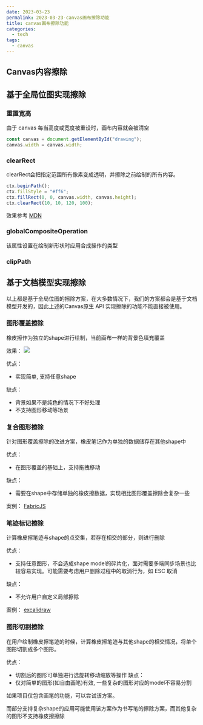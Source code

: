 ```yaml
---
date: 2023-03-23
permalink: 2023-03-23-canvas画布擦除功能
title: canvas画布擦除功能
categories:
  - tech
tags:
  - canvas
---
```


## Canvas内容擦除


## 基于全局位图实现擦除

### 重置宽高

由于 canvas 每当高度或宽度被重设时，画布内容就会被清空

```js
const canvas = document.getElementById("drawing");
canvas.width = canvas.width;
```

### clearRect

clearRect会把指定范围所有像素变成透明，并擦除之前绘制的所有内容。

```js
ctx.beginPath();
ctx.fillStyle = "#ff6";
ctx.fillRect(0, 0, canvas.width, canvas.height);
ctx.clearRect(10, 10, 120, 100);

```
效果参考 [MDN](https://developer.mozilla.org/en-US/docs/Web/API/CanvasRenderingContext2D/clearRect)

### globalCompositeOperation

该属性设置在绘制新形状时应用合成操作的类型


### clipPath

## 基于文档模型实现擦除

以上都是基于全局位图的擦除方案，在大多数情况下，我们的方案都会是基于文档模型开发的，因此上述的Canvas原生 API 实现擦除的功能不能直接被使用。

### 图形覆盖擦除

橡皮擦作为独立的shape进行绘制，当前画布一样的背景色填充覆盖

效果：
![](../../cloudimg/2023/canvas-eraser-1.png)


优点：

- 实现简单, 支持任意shape

缺点：

- 背景如果不是纯色的情况下不好处理
- 不支持图形移动等场景


### 复合图形擦除

针对图形覆盖擦除的改进方案，橡皮笔记作为单独的数据储存在其他shape中

优点： 
- 在图形覆盖的基础上，支持拖拽移动

缺点： 
- 需要在shape中存储单独的橡皮擦数据，实现相比图形覆盖擦除会复杂一些

案例： [FabricJS](http://fabricjs.com/erasing)

### 笔迹标记擦除

计算橡皮擦笔迹与shape的点交集，若存在相交的部分，则进行删除

优点：
- 支持任意图形，不会造成shape model的碎片化，面对需要多端同步场景也比较容易实现。可能需要考虑用户删除过程中的取消行为，如 ESC 取消

缺点：
- 不允许用户自定义局部擦除

案例： [excalidraw](https://excalidraw.com/)

### 图形切割擦除

在用户绘制橡皮擦笔迹的时候，计算橡皮擦笔迹与其他shape的相交情况，将单个图形切割成多个图形。

优点： 
- 切割后的图形可单独进行选旋转移动缩放等操作
缺点： 
- 仅对简单的图形(如自由画笔)有效, 一些复杂的图形对应的model不容易分割

如果项目仅包含画笔的功能，可以尝试该方案。 

而部分支持复杂shape的应用可能使用该方案作为书写笔的擦除方案，而其他复杂的图形不支持橡皮擦擦除